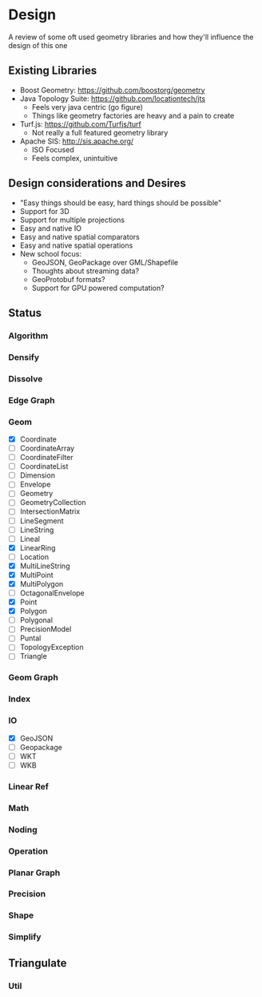 # Design
A review of some oft used geometry libraries and how they'll influence the design of this one

## Existing Libraries
- Boost Geometry: https://github.com/boostorg/geometry
- Java Topology Suite: https://github.com/locationtech/jts
  - Feels very java centric (go figure)
  - Things like geometry factories are heavy and a pain to create
- Turf.js: https://github.com/Turfjs/turf
  - Not really a full featured geometry library
- Apache SIS: http://sis.apache.org/
  - ISO Focused
  - Feels complex, unintuitive

## Design considerations and Desires
- "Easy things should be easy, hard things should be possible"
- Support for 3D
- Support for multiple projections
- Easy and native IO
- Easy and native spatial comparators
- Easy and native spatial operations
- New school focus:
  - GeoJSON, GeoPackage over GML/Shapefile
  - Thoughts about streaming data?
  - GeoProtobuf formats?
  - Support for GPU powered computation?

## Status ##

### Algorithm ###

### Densify ###

### Dissolve ###

### Edge Graph ###

### Geom ###

- [x] Coordinate
- [ ] CoordinateArray
- [ ] CoordinateFilter
- [ ] CoordinateList
- [ ] Dimension
- [ ] Envelope
- [ ] Geometry
- [ ] GeometryCollection
- [ ] IntersectionMatrix
- [ ] LineSegment
- [ ] LineString
- [ ] Lineal
- [x] LinearRing
- [ ] Location
- [x] MultiLineString
- [x] MultiPoint
- [x] MultiPolygon
- [ ] OctagonalEnvelope
- [x] Point
- [x] Polygon
- [ ] Polygonal
- [ ] PrecisionModel
- [ ] Puntal
- [ ] TopologyException
- [ ] Triangle

### Geom Graph ###

### Index ###

### IO ###

- [x] GeoJSON
- [ ] Geopackage
- [ ] WKT
- [ ] WKB

### Linear Ref ###

### Math ###

### Noding ###

### Operation ###

### Planar Graph ###

### Precision ###

### Shape ###

### Simplify ###

## Triangulate ###

### Util ###

